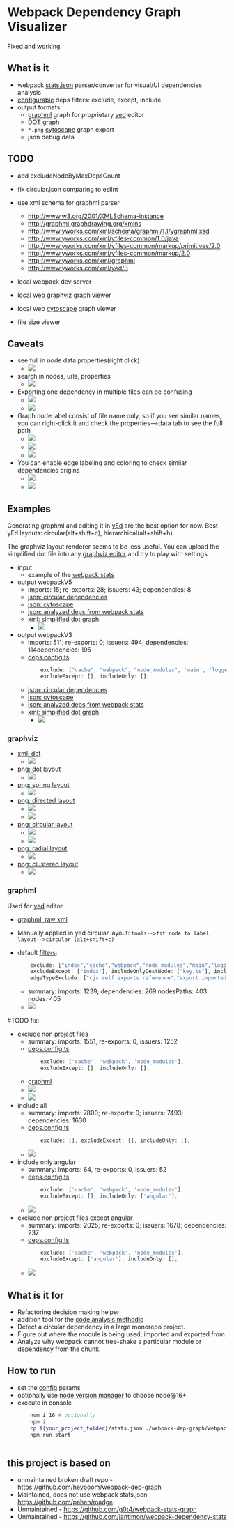 # Webpack Dependency Graph Visualizer

Fixed and working.

## What is it

 * webpack [stats.json](https://webpack.js.org/api/stats) parser/converter for visual/UI dependencies analysis
 * [configurable](./deps.config.ts) deps filters: exclude, except, include
 * output formats:
    * [graphml](http://graphml.graphdrawing.org/) graph for proprietary [yed](https://www.yworks.com/products/yed/download) editor
    * [DOT](https://github.com/glejeune/node-graphviz) graph
    * `*.png` [cytoscape](https://cytoscape.org/) graph export
    * json debug data

## TODO

 * add excludeNodeByMaxDepsCount
 * fix circular.json comparing to eslint

 * use xml schema for graphml parser
    * http://www.w3.org/2001/XMLSchema-instance
    * http://graphml.graphdrawing.org/xmlns 
    * http://www.yworks.com/xml/schema/graphml/1.1/ygraphml.xsd
    * http://www.yworks.com/xml/yfiles-common/1.0/java
    * http://www.yworks.com/xml/yfiles-common/markup/primitives/2.0
    * http://www.yworks.com/xml/yfiles-common/markup/2.0
    * http://www.yworks.com/xml/graphml
    * http://www.yworks.com/xml/yed/3
 * local webpack dev server
 * local web [graphviz](http://magjac.com/graphviz-visual-editor/) graph viewer
 * local web [cytoscape](https://js.cytoscape.org) graph viewer
 * file size viewer

## Caveats

 * see full in node data properties(right click)
    * ![](./doc/graphml_yed_data.jpg)
 * search in nodes, urls, properties
    * ![](./doc/graphml_yed_search.jpg)
 * Exporting one dependency in multiple files can be confusing
    * ![](./doc/graphml_re-export_code.jpg)
    * ![](./doc/graphml_key_properties.jpg)
 * Graph node label consist of file name only, so if you see similar names, you can right-click it and check the properties-->data tab to see the full path
    * ![](./doc/graphml_index_properties_1.jpg)
    * ![](./doc/graphml_index_properties_2.jpg)
    * ![](./doc/graphml_index_properties_3.jpg)
 * You can enable edge labeling and coloring to check similar dependencies origins
    * ![](./doc/graphml_edge_label_1.jpg)
    * ![](./doc/graphml_edge_label_2.jpg)

## Examples

Generating graphml and editing it in [yEd](https://www.yworks.com/products/yed/download) are the best option for now. Best yEd layouts: circular(alt+shift+c), hierarchical(alt+shift+h).

The graphviz layout renderer seems to be less useful. You can upload the simplified dot file into any [graphviz editor](http://magjac.com/graphviz-visual-editor/) and try to play with settings.

 * input
    * example of the [webpack stats](./doc/webpack-stats.zip)
 * output webpackV5
    * imports: 15; re-exports: 28; issuers: 43; dependencies: 8
    * [json: circular dependencies](./graph-output/webpackV5/circular.json)
    * [json: cytoscape](./graph-output/webpackV5/cytoscape.json)
    * [json: analyzed deps from webpack stats](./graph-output/webpackV5/deps.json)
    * [xml: simplified dot graph](./graph-output/webpackV5/graph_simplified.dot)
        * ![](./doc/graphviz_dot_simplified.jpg)
 * output webpackV3
    * imports: 511; re-exports: 0; issuers: 494; dependencies: 114dependencies: 195
    * [deps.config.ts](./deps.config.ts)
        ```ts
            exclude: ["cache", "webpack", "node_modules", 'main', 'logger', 'index', 'profile', 'config', 'platform','settings', 'popup', 'app', 'confirm', 'analytics', 'theme', 'error', 'home'],
            excludeExcept: [], includeOnly: [],
        ```
    * [json: circular dependencies](./graph-output/circular.json)
    * [json: cytoscape](./graph-output/cytoscape.json)
    * [json: analyzed deps from webpack stats](./graph-output/deps.json)
    * [xml: simplified dot graph](./graph-output/graph_simplified.dot)
        * ![](./doc/graphviz_dot_simplified.jpg)

### graphviz
* [xml: dot](./graph-output/graphviz.dot)
    * ![](./doc/graphviz_dot.jpg)
* [png: dot layout](./graph-output/graphviz_dot.png)
    * ![](./doc/graphviz_dot_layout.jpg)
* [png: spring layout](./graph-output/graphviz_spring.png)
    * ![](./doc/graphviz_spring_layout.jpg)
* [png: directed layout](./graph-output/graphviz_directed.png)
    * ![](./doc/graphviz_directed_layout.jpg)
    * ![](./doc/graphviz_directed_layout_full.jpg)
* [png: circular layout](./graph-output/graphviz_circular.png)
    * ![](./doc/graphviz_circle_layout.jpg)
    * ![](./doc/graphviz_circle_layout_full.jpg)
* [png: radial layout](./graph-output/graphviz_radial.png)
    * ![](./doc/graphviz_radial_layout.jpg)
* [png: clustered layout](./graph-output/graphviz_clustered.png)
    * ![](./doc/graphviz_clustered_layout.jpg)

### graphml

Used for [yed](https://www.yworks.com/products/yed) editor

 * [graphml: raw xml](./graph-output/deps.graphml)
 * Manually applied in yed circular layout: `tools-->fit node to label`, `layout-->circular (alt+shift+c)`

 * default [filters](./deps.config.ts):
    ```ts
		exclude: ["index","cache","webpack","node_modules","main","logger","profile","config","platform","settings","popup","app","confirm","analytics","theme","error","home",],
		excludeExcept: ["index"], includeOnlyDestNode: ["key.ts"], includeOnlySrcNode: ["key.ts"],
		edgeTypeExclude: ["cjs self exports reference","export imported specifier",],
    ```
    * summary: imports: 1239; dependencies: 269 nodesPaths: 403 nodes: 405
    * ![](./doc/graphml_filters_circular.jpg)

#TODO fix:

 * exclude non project files
    * summary: imports: 1551, re-exports: 0, issuers: 1252
    * [deps.config.ts](./deps.config.ts)
        ```ts
            exclude: ['cache', 'webpack', 'node_modules'],
            excludeExcept: [], includeOnly: [],
        ```
    * [graphml](./graph-output/deps_circular.graphml)
    * ![](./doc/graphml_xml.jpg)
    * ![](./doc/graphml_png.jpg)
 * include all
    * summary: imports: 7800; re-exports: 0; issuers: 7493; dependencies: 1630
    * [deps.config.ts](./deps.config.ts)
        ```ts
            exclude: [], excludeExcept: [], includeOnly: [],
        ```
    * ![](./doc/graphml_all.jpg)
 * include only angular
    * summary: imports: 64, re-exports: 0, issuers: 52
    * [deps.config.ts](./deps.config.ts)
        ```ts
            exclude: ['cache', 'webpack', 'node_modules'],
            excludeExcept: [], includeOnly: ['angular'],
        ```
    * ![](./doc/graphml_only.jpg)
 * exclude non project files except angular
    * summary: imports: 2025; re-exports: 0; issuers: 1678; dependencies: 237
    * [deps.config.ts](./deps.config.ts)
        ```ts
            exclude: ['cache', 'webpack', 'node_modules'],
            excludeExcept: ['angular'], includeOnly: [],
        ```
    * ![](./doc/graphml_except.jpg)


## What is it for

 * Refactoring decision making helper
 * addition tool for the [code analysis methodic](https://github.com/bskydive/code_quality_js)
 * Detect a circular dependency in a large monorepo project.
 * Figure out where the module is being used, imported and exported from.
 * Analyze why webpack cannot tree-shake a particular module or dependency from the chunk.

## How to run

 * set the [config](./deps.config.js) params
 * optionally use [node version manager](https://github.com/nvm-sh/nvm) to choose node@16+
 * execute in console
    ```bash
        nvm i 16 # optionally
        npm i
        cp ${your_project_folder}/stats.json ./webpack-dep-graph/webpack-stats.json
        npm run start
        
    ```

## this project is based on 

 * unmaintained broken draft repo - https://github.com/heypoom/webpack-dep-graph
 * Maintained, does not use webpack stats.json - https://github.com/pahen/madge
 * Unmaintained - https://github.com/g0t4/webpack-stats-graph
 * Unmaintained - https://github.com/jantimon/webpack-dependency-stats

